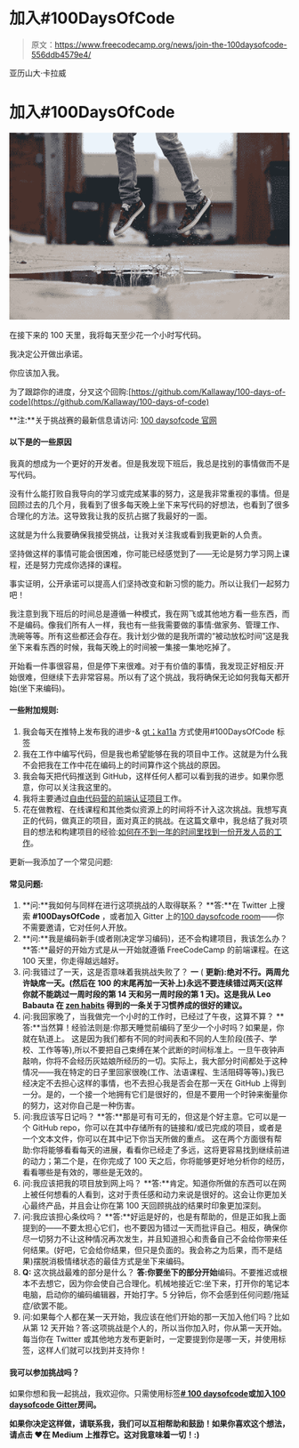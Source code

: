 # 加入#100DaysOfCode

> 原文：<https://www.freecodecamp.org/news/join-the-100daysofcode-556ddb4579e4/>

亚历山大·卡拉威

# 加入#100DaysOfCode

![fM2xZY6WnBJC12PW0XkMswk32-zyQmGYwOuX](img/12888e1ea2c06c449d96dc6fe2118a00.png)

在接下来的 100 天里，我将每天至少花一个小时写代码。

我决定公开做出承诺。

你应该加入我。

为了跟踪你的进度，分叉这个回购:[https://github.com/Kallaway/100-days-of-code](https://github.com/Kallaway/100-days-of-code)

**注:**关于挑战赛的最新信息请访问:
[100 daysofcode 官网](http://100daysofcode.com/)

#### **以下是**的一些原因

我真的想成为一个更好的开发者。但是我发现下班后，我总是找别的事情做而不是写代码。

没有什么能打败自我导向的学习或完成某事的努力，这是我非常重视的事情。但是回顾过去的几个月，我看到了很多每天晚上坐下来写代码的好想法，也看到了很多合理化的方法。这导致我让我的反抗占据了我最好的一面。

这就是为什么我要确保我接受挑战，让我对关注我或看到我更新的人负责。

坚持做这样的事情可能会很困难，你可能已经感觉到了——无论是努力学习网上课程，还是努力完成你选择的课程。

事实证明，公开承诺可以提高人们坚持改变和新习惯的能力。所以让我们一起努力吧！

我注意到我下班后的时间总是遵循一种模式，我在网飞或其他地方看一些东西，而不是编码。像我们所有人一样，我也有一些我需要做的事情:做家务、管理工作、洗碗等等。所有这些都还会存在。我计划少做的是我所谓的“被动放松时间”这是我坐下来看东西的时候，我每天晚上的时间被一集接一集地吃掉了。

开始看一件事很容易，但是停下来很难。对于有价值的事情，我发现正好相反:开始很难，但继续下去非常容易。所以有了这个挑战，我将确保无论如何我每天都开始(坐下来编码)。

#### 一些附加规则:

1.  我会每天在推特上发布我的进步-& g[t；ka11a](https://twitter.com/ka11away) 方式使用#100DaysOfCode 标签
2.  我在工作中编写代码，但是我也希望能够在我的项目中工作。这就是为什么我不会把我在工作中花在编码上的时间算作这个挑战的原因。
3.  我会每天把代码推送到 GitHub，这样任何人都可以看到我的进步。如果你愿意，你可以关注我这里的。
4.  我将主要通过[自由代码营的前端认证项目](https://www.freecodecamp.com/)工作。
5.  花在做教程、在线课程和其他类似资源上的时间将不计入这次挑战。我想写真正的代码，做真正的项目，面对真正的挑战。在这篇文章中，我总结了我对项目的想法和构建项目的经验:[如何在不到一年的时间里找到一份开发人员的工作](https://medium.freecodecamp.com/how-to-get-a-developer-job-in-less-than-a-year-c27bbfe71645#)。

更新—我添加了一个常见问题:

#### 常见问题:

1.  **问:**我如何与同样在进行这项挑战的人取得联系？
    **答:**在 Twitter 上搜索 **#100DaysOfCode** ，或者加入 Gitter 上的[100 daysofcode room](https://gitter.im/Kallaway/100DaysOfCode)——你不需要邀请，它对任何人开放。
2.  **问:**我是编码新手(或者刚决定学习编码)，还不会构建项目，我该怎么办？
    **答:**最好的开始方式是从一开始就遵循 FreeCodeCamp 的前端课程。在这 100 天里，你走得越远越好。
3.  问:我错过了一天，这是否意味着我挑战失败了？
    **一** ( **更新):**绝对不行。两周允许缺席**一天。(然后在 100 的末尾再加一天补上)**永远不要连续错过两天**(这样你就不能跳过一周时段的第 14 天和另一周时段的第 1 天)。这是我从 Leo Babauta 在 [zen habits](http://zenhabits.net/) 得到的一条关于习惯养成的很好的建议。**
4.  问:我回家晚了，当我做完一个小时的工作时，已经过了午夜，这算不算？
    **答:**当然算！经验法则是:你那天睡觉前编码了至少一个小时吗？如果是，你就在轨道上。
    这是因为我们都有不同的时间表和不同的人生阶段(孩子、学校、工作等等),所以不要把自己束缚在某个武断的时间标准上。一旦午夜钟声敲响，你将不会经历灰姑娘所经历的一切。实际上，我大部分时间都处于这种情况——我在特定的日子里回家很晚(工作、法语课程、生活阻碍等等)。)我已经决定不去担心这样的事情，也不去担心我是否会在那一天在 GitHub 上得到一分。是的，一个接一个地拥有它们是很好的，但是不要用一个时钟来衡量你的努力，这对你自己是一种伤害。
5.  问:我应该写日记吗？
    **答:**那是可有可无的，但这是个好主意。它可以是一个 GitHub repo，你可以在其中存储所有的链接和/或已完成的项目，或者是一个文本文件，你可以在其中记下你当天所做的重点。
    这在两个方面很有帮助:你将能够看看每天的进展，看看你已经走了多远，这将更容易找到继续前进的动力；第二个是，在你完成了 100 天之后，你将能够更好地分析你的经历，看看哪些是有效的，哪些是无效的。
6.  问:我应该把我的项目放到网上吗？
    **答:**肯定。知道你所做的东西可以在网上被任何想看的人看到，这对于责任感和动力来说是很好的。这会让你更加关心最终产品，并且会让你在第 100 天回顾挑战的结果时印象更加深刻。
7.  问:我应该担心条纹吗？
    **答:**好运是好的，也是有帮助的，但是正如我上面提到的——不要太担心它们，也不要因为错过一天而批评自己。相反，确保你尽一切努力不让这种情况再次发生，并且知道担心和责备自己不会给你带来任何结果。(好吧，它会给你结果，但只是负面的。我会称之为后果，而不是结果)摆脱消极情绪状态的最佳方式是坐下来编码。
8.  **Q:** 这次挑战最难的部分是什么？
    **答:**你要坐下的部分**开始**编码。不要推迟或根本不去想它，因为你会使自己合理化。机械地接近它:坐下来，打开你的笔记本电脑，启动你的编码编辑器，开始打字。5 分钟后，你不会感到任何问题/拖延症/欲罢不能。
9.  问:如果每个人都在某一天开始，我应该在他们开始的那一天加入他们吗？比如从第 12 天开始？答:这项挑战是个人的，所以当你加入时，你从第一天开始。每当你在 Twitter 或其他地方发布更新时，一定要提到你是哪一天，并使用标签，这样人们就可以找到并支持你！

#### 我可以参加挑战吗？

如果你想和我一起挑战，我欢迎你。只需使用标签[**# 100 daysofcode**](https://twitter.com/search?q=%23100DaysOfCode)**或加入[**100 daysofcode Gitter**](https://gitter.im/Kallaway/100DaysOfCode)房间。**

**如果你决定这样做，请联系我，我们可以互相帮助和鼓励！如果你喜欢这个想法，**请点击** ❤在 Medium 上推荐它。这对我意味着一切！:)**